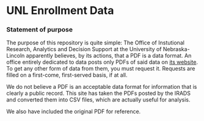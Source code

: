 # UNL Enrollment Data

### Statement of purpose

The purpose of this repository is quite simple: The Office of Instutional Research, Analytics and Decision Support at the University of Nebraska-Lincoln apparently believes, by its actions, that a PDF is a data format. An office entirely dedicated to data posts only PDFs of said data on [its website](http://irads.unl.edu/). To get any other form of data from them, you must request it. Requests are filled on a first-come, first-served basis, if at all. 

We do not believe a PDF is an acceptable data format for information that is clearly a public record. This site has taken the PDFs posted by the IRADS and converted them into CSV files, which are actually useful for analysis.

We also have included the original PDF for reference.
